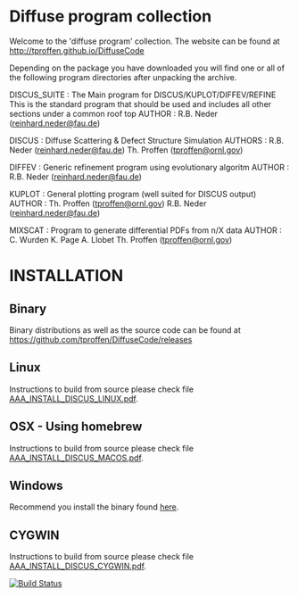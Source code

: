 Diffuse program collection
================================================================

Welcome to the 'diffuse program' collection.
The website can be found at http://tproffen.github.io/DiffuseCode

Depending on the package you have downloaded you will find one or all of the
following program directories after unpacking the archive.

DISCUS_SUITE :  The Main program for DISCUS/KUPLOT/DIFFEV/REFINE
                This is the standard program that should be used
                and includes all other sections under a common roof top
AUTHOR  : R.B. Neder  (reinhard.neder@fau.de)

DISCUS  : Diffuse Scattering & Defect Structure Simulation
AUTHORS : R.B. Neder  (reinhard.neder@fau.de)
          Th. Proffen (tproffen@ornl.gov)

DIFFEV  : Generic refinement program using evolutionary algoritm
AUTHOR  : R.B. Neder  (reinhard.neder@fau.de)

KUPLOT  : General plotting program (well suited for DISCUS output)
AUTHOR  : Th. Proffen (tproffen@ornl.gov)
          R.B. Neder  (reinhard.neder@fau.de)

MIXSCAT : Program to generate differential PDFs from n/X data
AUTHOR  : C. Wurden K. Page A. Llobet
          Th. Proffen (tproffen@ornl.gov)

INSTALLATION
================================================================

Binary
------

Binary distributions as well as the source code can be found 
at https://github.com/tproffen/DiffuseCode/releases

Linux
-----

Instructions to build from source please check file [AAA_INSTALL_DISCUS_LINUX.pdf](Manual/AAA_INSTALL_DISCUS_LINUX.pdf).

OSX - Using homebrew
---

Instructions to build from source please check file [AAA_INSTALL_DISCUS_MACOS.pdf](Manual/AAA_INSTALL_DISCUS_MACOS.pdf).

Windows
-------

Recommend you install the binary found [here](https://github.com/tproffen/DiffuseCode/releases).

CYGWIN
------

Instructions to build from source please check file [AAA_INSTALL_DISCUS_CYGWIN.pdf](Manual/AAA_INSTALL_DISCUS_CYGWIN.pdf).


[![Build Status](https://travis-ci.org/tproffen/DiffuseCode.svg?branch=master)](https://travis-ci.org/tproffen/DiffuseCode)
